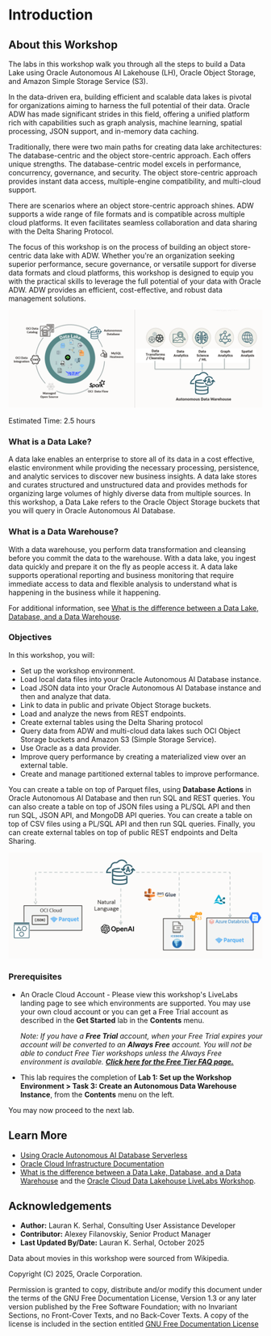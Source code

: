 # Introduction

## About this Workshop

The labs in this workshop walk you through all the steps to build a Data Lake using Oracle Autonomous AI Lakehouse (LH), Oracle Object Storage, and Amazon Simple Storage Service (S3).

In the data-driven era, building efficient and scalable data lakes is pivotal for organizations aiming to harness the full potential of their data. Oracle ADW has made significant strides in this field, offering a unified platform rich with capabilities such as graph analysis, machine learning, spatial processing, JSON support, and in-memory data caching.

Traditionally, there were two main paths for creating data lake architectures: The database-centric and the object store-centric approach. Each offers unique strengths. The database-centric model excels in performance, concurrency, governance, and security. The object store-centric approach provides instant data access, multiple-engine compatibility, and multi-cloud support.

There are scenarios where an object store-centric approach shines. ADW supports a wide range of file formats and is compatible across multiple cloud platforms. It even facilitates seamless collaboration and data sharing with the Delta Sharing Protocol.

The focus of this workshop is on the process of building an object store-centric data lake with ADW. Whether you're an organization seeking superior performance, secure governance, or versatile support for diverse data formats and cloud platforms, this workshop is designed to equip you with the practical skills to leverage the full potential of your data with Oracle ADW. ADW provides an efficient, cost-effective, and robust data management solutions.

  ![The architecture diagram.](images/architecture-diagram.png)

Estimated Time: 2.5 hours

### What is a Data Lake?
A data lake enables an enterprise to store all of its data in a cost effective, elastic environment while providing the necessary processing, persistence, and analytic services to discover new business insights. A data lake stores and curates structured and unstructured data and provides methods for organizing large volumes of highly diverse data from multiple sources. In this workshop, a Data Lake refers to the Oracle Object Storage buckets that you will query in Oracle Autonomous AI Database.

### What is a Data Warehouse?
With a data warehouse, you perform data transformation and cleansing before you commit the data to the warehouse. With a data lake, you ingest data quickly and prepare it on the fly as people access it. A data lake supports operational reporting and business monitoring that require immediate access to data and flexible analysis to understand what is happening in the business while it happening.

For additional information, see [What is the difference between a Data Lake, Database, and a Data Warehouse](https://www.oracle.com/a/ocom/docs/database/difference-between-data-lake-data-warehouse.pdf).

### Objectives

In this workshop, you will:

* Set up the workshop environment.
* Load local data files into your Oracle Autonomous AI Database instance.
* Load JSON data into your Oracle Autonomous AI Database instance and then and analyze that data.
* Link to data in public and private Object Storage buckets.
* Load and analyze the news from REST endpoints.
* Create external tables using the Delta Sharing protocol
* Query data from ADW and multi-cloud data lakes such OCI Object Storage buckets and Amazon S3 (Simple Storage Service).
* Use Oracle as a data provider.
* Improve query performance by creating a materialized view over an external table.
* Create and manage partitioned external tables to improve performance.

You can create a table on top of Parquet files, using **Database Actions** in Oracle Autonomous AI Database and then run SQL and REST queries. You can also create a table on top of JSON files using a PL/SQL API and then run SQL, JSON API, and MongoDB API queries. You can create a table on top of CSV files using a PL/SQL API and then run SQL queries. Finally, you can create external tables on top of public REST endpoints and Delta Sharing.

 ![The diagram shows the sources for creating tables.](images/table-sources-diagram.png)

### Prerequisites

* An Oracle Cloud Account - Please view this workshop's LiveLabs landing page to see which environments are supported. You may use your own cloud account or you can get a Free Trial account as described in the **Get Started** lab in the **Contents** menu.

  *Note: If you have a **Free Trial** account, when your Free Trial expires your account will be converted to an **Always Free** account. You will not be able to conduct Free Tier workshops unless the Always Free environment is available. **[Click here for the Free Tier FAQ page.](https://www.oracle.com/cloud/free/faq.html)***

* This lab requires the completion of **Lab 1: Set up the Workshop Environment > Task 3: Create an Autonomous Data Warehouse Instance**, from the **Contents** menu on the left.

You may now proceed to the next lab.

## Learn More

* [Using Oracle Autonomous AI Database Serverless](https://docs.oracle.com/en/cloud/paas/autonomous-database/adbsa/index.html)
* [Oracle Cloud Infrastructure Documentation](https://docs.cloud.oracle.com/en-us/iaas/Content/GSG/Concepts/baremetalintro.htm)
* [What is the difference between a Data Lake, Database, and a Data Warehouse](https://www.oracle.com/a/ocom/docs/database/difference-between-data-lake-data-warehouse.pdf) and the [Oracle Cloud Data Lakehouse LiveLabs Workshop](https://livelabs.oracle.com/pls/apex/f?p=133:100:100470405399556::::SEARCH:lakehouse).

## Acknowledgements

* **Author:** Lauran K. Serhal, Consulting User Assistance Developer
* **Contributor:** Alexey Filanovskiy, Senior Product Manager
* **Last Updated By/Date:** Lauran K. Serhal, October 2025

Data about movies in this workshop were sourced from Wikipedia.

Copyright (C) 2025, Oracle Corporation.

Permission is granted to copy, distribute and/or modify this document under the terms of the GNU Free Documentation License, Version 1.3 or any later version published by the Free Software Foundation; with no Invariant Sections, no Front-Cover Texts, and no Back-Cover Texts. A copy of the license is included in the section entitled [GNU Free Documentation License](https://oracle-livelabs.github.io/adb/shared/adb-15-minutes/introduction/files/gnu-free-documentation-license.txt)
